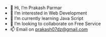 - 👋 Hi, I’m Prakash Parmar
- 👀 I’m interested in Web Development
- 🌱 I’m currently learning Java Script
- 💞️ I’m looking to collaborate on Free Service
- 📫 Email on prakash07dz@gmail.com

<!---
prakash07dz/prakash07dz is a ✨ special ✨ repository because its `README.md` (this file) appears on your GitHub profile.
You can click the Preview link to take a look at your changes.
--->
